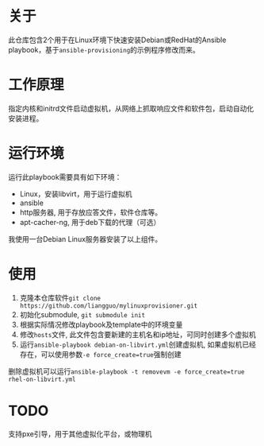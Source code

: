 # 关于

此仓库包含2个用于在Linux环境下快速安装Debian或RedHat的Ansible playbook，基于`ansible-provisioning`的示例程序修改而来。

# 工作原理

指定内核和initrd文件启动虚拟机，从网络上抓取响应文件和软件包，启动自动化安装进程。

# 运行环境

运行此playbook需要具有如下环境：

- Linux，安装libvirt，用于运行虚拟机
- ansible
- http服务器, 用于存放应答文件，软件仓库等。
- apt-cacher-ng, 用于deb下载的代理（可选）

我使用一台Debian Linux服务器安装了以上组件。

# 使用

1. 克隆本仓库软件`git clone https://github.com/liangguo/mylinuxprovisioner.git`
2. 初始化submodule, `git submodule init`
3. 根据实际情况修改playbook及template中的环境变量
4. 修改`hosts`文件, 此文件包含要新建的主机名和ip地址，可同时创建多个虚拟机
5. 运行`ansible-playbook debian-on-libvirt.yml`创建虚拟机, 如果虚拟机已经存在，可以使用参数`-e force_create=true`强制创建

删除虚拟机可以运行`ansible-playbook -t removevm -e force_create=true rhel-on-libvirt.yml`

# TODO

支持pxe引导，用于其他虚拟化平台，或物理机